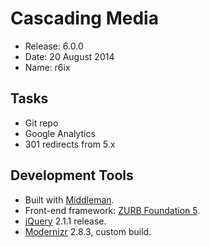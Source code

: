 # Cascading Media
  - Release: 6.0.0
  - Date: 20 August 2014
  - Name: r6ix

## Tasks
  - Git repo
  - Google Analytics
  - 301 redirects from 5.x
 
## Development Tools
  - Built with [Middleman](http://middlemanapp.com).
  - Front-end framework: [ZURB Foundation 5](http://foundation.zurb.com/docs/).
  - [jQuery](http://jquery.com) 2.1.1 release.
  - [Modernizr](http://modernizr.com) 2.8.3, custom build.